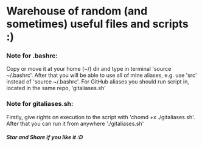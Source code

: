 # Warehouse of random (and sometimes) useful files and scripts :)


### Note for .bashrc:
Copy or move it at your home (~/) dir and type in terminal 'source ~/.bashrc'.
After that you will be able to use all of mine aliases, e.g. use 'src' instead of 'source ~/.bashrc'.
For GitHub aliases you should run script in, located in the same repo, 'gitaliases.sh'


### Note for gitaliases.sh:
Firstly, give rights on execution to the script with 'chomd +x ./gitaliases.sh'.
After that you can run it from anywhere './gitaliases.sh'


##### Star and Share if you like it :D
